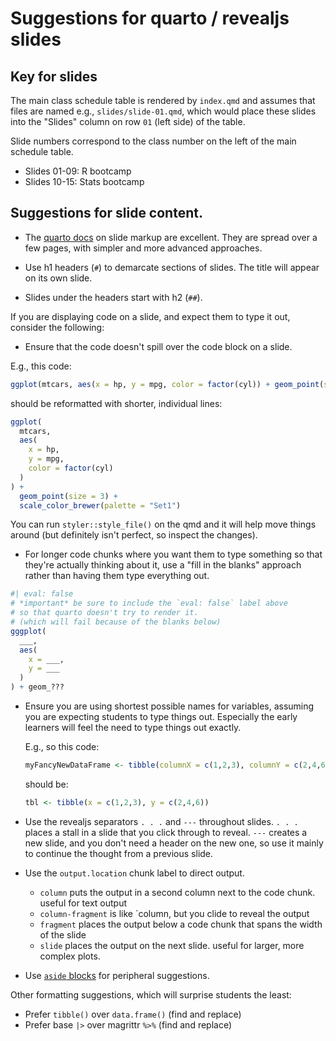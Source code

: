 # Suggestions for quarto / revealjs slides

## Key for slides

The main class schedule table is rendered by `index.qmd` and assumes that files are named e.g., `slides/slide-01.qmd`, which would place these slides into the "Slides" column on row `01` (left side) of the table.

Slide numbers correspond to the class number on the left of the main schedule table.

-   Slides 01-09: R bootcamp
-   Slides 10-15: Stats bootcamp

## Suggestions for slide content.

- The [quarto docs](https://quarto.org/docs/presentations/revealjs/) on slide markup are excellent. They are spread
  over a few pages, with simpler and more advanced approaches.

-   Use h1 headers (`#`) to demarcate sections of slides. The title will appear on its own slide.

-   Slides under the headers start with h2 (`##`).

If you are displaying code on a slide, and expect them to type it out, consider the following:

-   Ensure that the code doesn't spill over the code block on a slide.

E.g., this code:

``` r
ggplot(mtcars, aes(x = hp, y = mpg, color = factor(cyl)) + geom_point(size = 3) + scale_color_brewer(palette = 'Set1')
```

should be reformatted with shorter, individual lines:

``` r
ggplot(
  mtcars,
  aes(
    x = hp,
    y = mpg,
    color = factor(cyl)
  )
) +
  geom_point(size = 3) +
  scale_color_brewer(palette = "Set1")
```

You can run `styler::style_file()` on the qmd and it will help move things around (but definitely isn't perfect, so inspect the changes).

-  For longer code chunks where you want them to type something so that they're actually thinking about it, use a "fill in the blanks" approach rather than having them type everything out.

``` r
#| eval: false
# *important* be sure to include the `eval: false` label above
# so that quarto doesn't try to render it.
# (which will fail because of the blanks below)
gggplot(
  ___,
  aes(
    x = ___, 
    y = ___
  ) 
) + geom_???
```

-   Ensure you are using shortest possible names for variables, assuming you are expecting students to type things out. Especially the early learners will feel the need to type things out exactly.

    E.g., so this code:

    ``` r
    myFancyNewDataFrame <- tibble(columnX = c(1,2,3), columnY = c(2,4,6))
    ```

    should be:

    ``` r
    tbl <- tibble(x = c(1,2,3), y = c(2,4,6))
    ```

-   Use the revealjs separators `. . .` and `---` throughout slides. `. . .` places a stall in a slide that you click through to reveal. `---` creates a new slide, and you don't need a header on the new one, so use it mainly to continue the thought from a previous slide.

-   Use the `output.location` chunk label to direct output.

    -   `column` puts the output in a second column next to the code chunk. useful for text output
    -   `column-fragment` is like \`column, but you clide to reveal the output
    -   `fragment` places the output below a code chunk that spans the width of the slide
    -   `slide` places the output on the next slide. useful for larger, more complex plots.

- Use [`aside` blocks](https://quarto.org/docs/presentations/revealjs/index.html#asides-footnotes) for peripheral suggestions.

Other formatting suggestions, which will surprise students the least:

-   Prefer `tibble()` over `data.frame()` (find and replace)
-   Prefer base `|>` over magrittr `%>%` (find and replace)
